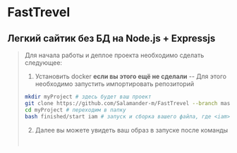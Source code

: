 # FastTrevel
Легкий сайтик без БД на Node.js + Expressjs
-
> Для начала работы и деплое проекта необходимо сделать следующее:
> 1. Установить docker **если вы этого ещё не сделали**
> -- Для этого необходимо запустить импортировать репозиторий
> ```sh
> mkdir myProject # здесь будет ваш проект
> git clone https://github.com/Salamander-m/FastTrevel --branch master # команда импорта
> cd myProject # переходим в папку
> bash finished/start iam # запуск и сборка вашего файла, где <iam> имя вашего проекта *можете не менять*
> ```
> 2. Далее вы можете увидеть ваш образ в запуске после команды
> ```sh
> 
>
>
